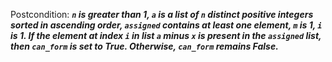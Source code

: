 Postcondition: ***`n` is greater than 1, `a` is a list of `n` distinct positive integers sorted in ascending order, `assigned` contains at least one element, `m` is 1, `i` is 1. If the element at index `i` in list `a` minus `x` is present in the `assigned` list, then `can_form` is set to True. Otherwise, `can_form` remains False.***
